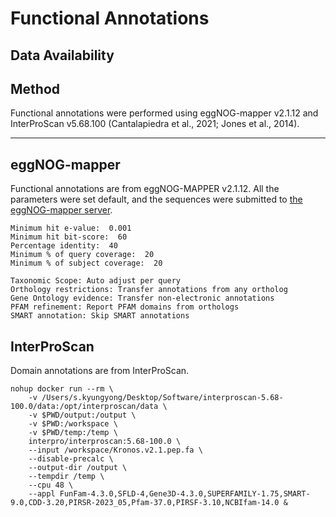 # Functional Annotations

## Data Availability

## Method

Functional annotations were performed using eggNOG-mapper v2.1.12 and InterProScan v5.68.100 (Cantalapiedra et al., 2021; Jones et al., 2014).

---


## eggNOG-mapper

Functional annotations are from eggNOG-MAPPER v2.1.12. All the parameters were set default, and the sequences were submitted to [the eggNOG-mapper server](http://eggnog-mapper.embl.de/).
```
Minimum hit e-value:  0.001
Minimum hit bit-score:  60
Percentage identity:  40
Minimum % of query coverage:  20
Minimum % of subject coverage:  20

Taxonomic Scope: Auto adjust per query
Orthology restrictions: Transfer annotations from any ortholog
Gene Ontology evidence: Transfer non-electronic annotations
PFAM refinement: Report PFAM domains from orthologs
SMART annotation: Skip SMART annotations
```


## InterProScan

Domain annotations are from InterProScan. 
```
nohup docker run --rm \
    -v /Users/s.kyungyong/Desktop/Software/interproscan-5.68-100.0/data:/opt/interproscan/data \
    -v $PWD/output:/output \
    -v $PWD:/workspace \
    -v $PWD/temp:/temp \
    interpro/interproscan:5.68-100.0 \
    --input /workspace/Kronos.v2.1.pep.fa \
    --disable-precalc \
    --output-dir /output \
    --tempdir /temp \
    --cpu 48 \
    --appl FunFam-4.3.0,SFLD-4,Gene3D-4.3.0,SUPERFAMILY-1.75,SMART-9.0,CDD-3.20,PIRSR-2023_05,Pfam-37.0,PIRSF-3.10,NCBIfam-14.0 &
```
